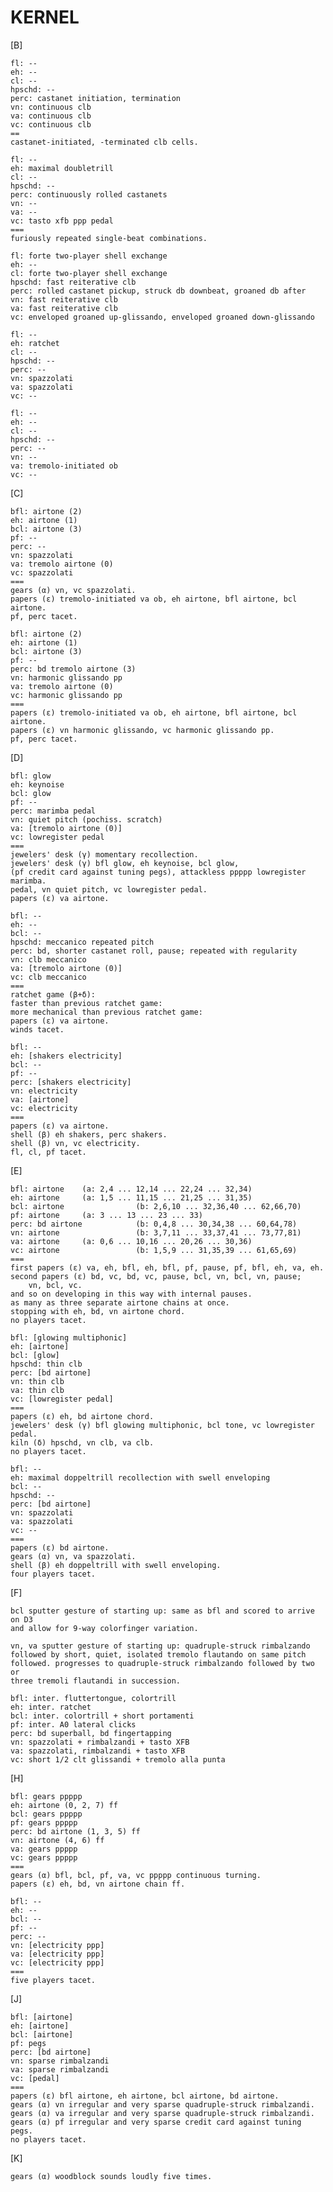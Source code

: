 KERNEL
======

[B]

    fl: --
    eh: --
    cl: --
    hpschd: --
    perc: castanet initiation, termination
    vn: continuous clb
    va: continuous clb
    vc: continuous clb
    ==
    castanet-initiated, -terminated clb cells.

    fl: --
    eh: maximal doubletrill
    cl: --
    hpschd: --
    perc: continuously rolled castanets
    vn: --
    va: --
    vc: tasto xfb ppp pedal
    ===
    furiously repeated single-beat combinations.

    fl: forte two-player shell exchange
    eh: --
    cl: forte two-player shell exchange
    hpschd: fast reiterative clb
    perc: rolled castanet pickup, struck db downbeat, groaned db after
    vn: fast reiterative clb
    va: fast reiterative clb
    vc: enveloped groaned up-glissando, enveloped groaned down-glissando

    fl: --
    eh: ratchet
    cl: --
    hpschd: --
    perc: --
    vn: spazzolati
    va: spazzolati
    vc: --

    fl: --
    eh: --
    cl: --
    hpschd: --
    perc: --
    vn: --
    va: tremolo-initiated ob
    vc: --

[C]

    bfl: airtone (2)
    eh: airtone (1)
    bcl: airtone (3)
    pf: --
    perc: --
    vn: spazzolati
    va: tremolo airtone (0)
    vc: spazzolati
    ===
    gears (α) vn, vc spazzolati.
    papers (ε) tremolo-initiated va ob, eh airtone, bfl airtone, bcl airtone.
    pf, perc tacet.

    bfl: airtone (2)
    eh: airtone (1)
    bcl: airtone (3)
    pf: --
    perc: bd tremolo airtone (3)
    vn: harmonic glissando pp
    va: tremolo airtone (0)
    vc: harmonic glissando pp
    ===
    papers (ε) tremolo-initiated va ob, eh airtone, bfl airtone, bcl airtone.
    papers (ε) vn harmonic glissando, vc harmonic glissando pp.
    pf, perc tacet.

[D]

    bfl: glow
    eh: keynoise
    bcl: glow
    pf: --
    perc: marimba pedal
    vn: quiet pitch (pochiss. scratch)
    va: [tremolo airtone (0)]
    vc: lowregister pedal
    ===
    jewelers' desk (γ) momentary recollection.
    jewelers' desk (γ) bfl glow, eh keynoise, bcl glow,
    (pf credit card against tuning pegs), attackless ppppp lowregister marimba.
    pedal, vn quiet pitch, vc lowregister pedal.
    papers (ε) va airtone.

    bfl: --
    eh: --
    bcl: --
    hpschd: meccanico repeated pitch
    perc: bd, shorter castanet roll, pause; repeated with regularity
    vn: clb meccanico
    va: [tremolo airtone (0)]
    vc: clb meccanico
    ===
    ratchet game (β+δ):
    faster than previous ratchet game:
    more mechanical than previous ratchet game:
    papers (ε) va airtone.
    winds tacet.

    bfl: --
    eh: [shakers electricity]
    bcl: --
    pf: --
    perc: [shakers electricity]
    vn: electricity
    va: [airtone]
    vc: electricity
    ===
    papers (ε) va airtone.
    shell (β) eh shakers, perc shakers.
    shell (β) vn, vc electricity.
    fl, cl, pf tacet.

[E]


    bfl: airtone    (a: 2,4 ... 12,14 ... 22,24 ... 32,34)
    eh: airtone     (a: 1,5 ... 11,15 ... 21,25 ... 31,35)
    bcl: airtone                (b: 2,6,10 ... 32,36,40 ... 62,66,70)
    pf: airtone     (a: 3 ... 13 ... 23 ... 33)
    perc: bd airtone            (b: 0,4,8 ... 30,34,38 ... 60,64,78)
    vn: airtone                 (b: 3,7,11 ... 33,37,41 ... 73,77,81)
    va: airtone     (a: 0,6 ... 10,16 ... 20,26 ... 30,36)
    vc: airtone                 (b: 1,5,9 ... 31,35,39 ... 61,65,69)
    ===
    first papers (ε) va, eh, bfl, eh, bfl, pf, pause, pf, bfl, eh, va, eh.
    second papers (ε) bd, vc, bd, vc, pause, bcl, vn, bcl, vn, pause;
        vn, bcl, vc.
    and so on developing in this way with internal pauses.
    as many as three separate airtone chains at once.
    stopping with eh, bd, vn airtone chord.
    no players tacet.

    bfl: [glowing multiphonic]
    eh: [airtone]
    bcl: [glow]
    hpschd: thin clb
    perc: [bd airtone]
    vn: thin clb
    va: thin clb
    vc: [lowregister pedal]
    ===
    papers (ε) eh, bd airtone chord.
    jewelers' desk (γ) bfl glowing multiphonic, bcl tone, vc lowregister pedal.
    kiln (δ) hpschd, vn clb, va clb.
    no players tacet.

    bfl: --
    eh: maximal doppeltrill recollection with swell enveloping
    bcl: --
    hpschd: --
    perc: [bd airtone]
    vn: spazzolati
    va: spazzolati
    vc: --
    ===
    papers (ε) bd airtone.
    gears (α) vn, va spazzolati.
    shell (β) eh doppeltrill with swell enveloping.
    four players tacet.

[F]

    bcl sputter gesture of starting up: same as bfl and scored to arrive on D3
    and allow for 9-way colorfinger variation.

    vn, va sputter gesture of starting up: quadruple-struck rimbalzando
    followed by short, quiet, isolated tremolo flautando on same pitch
    followed. progresses to quadruple-struck rimbalzando followed by two or
    three tremoli flautandi in succession.

    bfl: inter. fluttertongue, colortrill
    eh: inter. ratchet
    bcl: inter. colortrill + short portamenti 
    pf: inter. A0 lateral clicks
    perc: bd superball, bd fingertapping
    vn: spazzolati + rimbalzandi + tasto XFB
    va: spazzolati, rimbalzandi + tasto XFB
    vc: short 1/2 clt glissandi + tremolo alla punta

[H]

    bfl: gears ppppp
    eh: airtone (0, 2, 7) ff
    bcl: gears ppppp
    pf: gears ppppp
    perc: bd airtone (1, 3, 5) ff
    vn: airtone (4, 6) ff
    va: gears ppppp
    vc: gears ppppp
    ===
    gears (α) bfl, bcl, pf, va, vc ppppp continuous turning.
    papers (ε) eh, bd, vn airtone chain ff.

    bfl: --
    eh: --
    bcl: --
    pf: --
    perc: --
    vn: [electricity ppp]
    va: [electricity ppp]
    vc: [electricity ppp]
    ===
    five players tacet.

[J]

    bfl: [airtone]
    eh: [airtone]
    bcl: [airtone]
    pf: pegs
    perc: [bd airtone]
    vn: sparse rimbalzandi
    va: sparse rimbalzandi
    vc: [pedal]
    ===
    papers (ε) bfl airtone, eh airtone, bcl airtone, bd airtone.
    gears (α) vn irregular and very sparse quadruple-struck rimbalzandi.
    gears (α) va irregular and very sparse quadruple-struck rimbalzandi.
    gears (α) pf irregular and very sparse credit card against tuning pegs.
    no players tacet.

[K]

    gears (α) woodblock sounds loudly five times.
